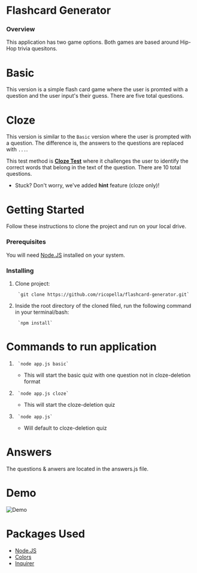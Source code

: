 # Flashcard Generator


### Overview

This application has two game options. Both games are based around Hip-Hop trivia quesitons.

# Basic

This version is a simple flash card game where the user is promted with a question and the user input's their guess. There are five total questions.

# Cloze

This version is similar to the `Basic` version where the user is prompted with a question. The difference is, the answers to the questions are replaced with `...`. 

This test method is **[Cloze Test](https://en.wikipedia.org/wiki/Cloze_test)** where it challenges the user to identify the correct words that belong in the text of the question. There are 10 total questions.

* Stuck? Don't worry, we've added **hint** feature (cloze only)!

# Getting Started

Follow these instructions to clone the project and run on your local drive.

### Prerequisites

You will need [Node.JS](https://www.npmjs.com/) installed on your system.

### Installing

1. Clone project: 

        `git clone https://github.com/ricopella/flashcard-generator.git`

2. Inside the root directory of the cloned filed, run the following command in your terminal/bash:

        `npm install`

# Commands to run application

1.      `node app.js basic`
    * This will start the basic quiz with one question not in cloze-deletion format

2.      `node app.js cloze`
    * This will start the cloze-deletion quiz

3.      `node app.js`
    * Will default to cloze-deletion quiz

# Answers

The questions & anwers are located in the answers.js file.

# Demo

![Demo](https://media.giphy.com/media/HOCS6uYtQKXg4/giphy.gif)

# Packages Used

* [Node.JS](https://www.npmjs.com/)
* [Colors](https://www.npmjs.com/package/colors)
* [Inquirer](https://www.npmjs.com/package/inquirer)